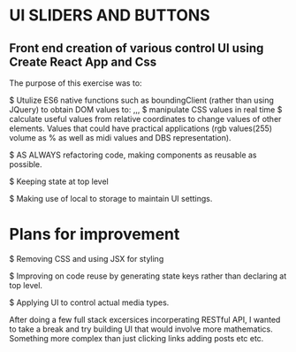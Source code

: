 # UI SLIDERS AND BUTTONS

## Front end creation of various control UI using Create React App and Css

The purpose of this exercise was to:

$ Utulize ES6 native functions such as boundingClient (rather than using JQuery) to obtain DOM values to:
,,,
  $ manipulate CSS values in real time
  $ calculate useful values from relative coordinates to change values of other elements. Values that could have practical applications (rgb values(255) volume as % as well as midi values and DBS representation).
  
$ AS ALWAYS refactoring code, making components as reusable as possible.

$ Keeping state at top level

$ Making use of local to storage to maintain UI settings.

# Plans for improvement

$ Removing CSS and using JSX for styling

$ Improving on code reuse by generating state keys rather than declaring at top level.

$ Applying UI to control actual media types.

After doing a few full stack excersices incorperating RESTful API, I wanted to take a break and try building UI that would involve more mathematics.  Something more complex than just clicking links adding posts etc etc.

